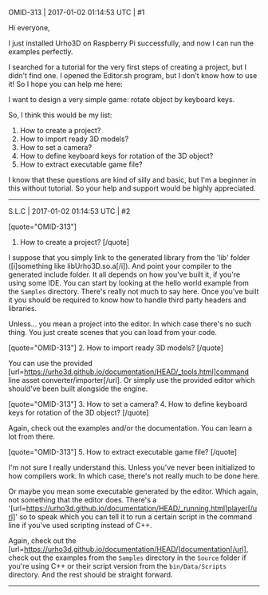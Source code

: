 OMID-313 | 2017-01-02 01:14:53 UTC | #1

Hi everyone,

I just installed Urho3D on Raspberry Pi successfully, and now I can run the examples perfectly.

I searched for a tutorial for the very first steps of creating a project, but I didn't find one.
I opened the Editor.sh program, but I don't know how to use it!
So I hope you can help me here:

I want to design a very simple game: rotate object by keyboard keys.

So, I think this would be my list:

1. How to create a project?
2. How to import ready 3D models?
3. How to set a camera?
4. How to define keyboard keys for rotation of the 3D object?
5. How to extract executable game file?

I know that these questions are kind of silly and basic, but I'm a beginner in this without tutorial.
So your help and support would be highly appreciated.

-------------------------

S.L.C | 2017-01-02 01:14:53 UTC | #2

[quote="OMID-313"]
1. How to create a project?
[/quote]

I suppose that you simply link to the generated library from the 'lib' folder ([i]something like libUrho3D.so.a[/i]). And point your compiler to the generated include folder. It all depends on how you've built it, if you're using some IDE. You can start by looking at the hello world example from the `Samples` directory. There's really not much to say here. Once you've built it you should be required to know how to handle third party headers and libraries.

Unless... you mean a project into the editor. In which case there's no such thing. You just create scenes that you can load from your code.

[quote="OMID-313"]
2. How to import ready 3D models?
[/quote]

You can use the provided [url=https://urho3d.github.io/documentation/HEAD/_tools.html]command line asset converter/importer[/url]. Or simply use the provided editor which should've been built alongside the engine.

[quote="OMID-313"]
3. How to set a camera?
4. How to define keyboard keys for rotation of the 3D object?
[/quote]

Again, check out the examples and/or the documentation. You can learn a lot from there.

[quote="OMID-313"]
5. How to extract executable game file?
[/quote]

I'm not sure I really understand this. Unless you've never been initialized to how compilers work. In which case, there's not really much to be done here.

Or maybe you mean some executable generated by the editor. Which again, not something that the editor does. There's a '[url=https://urho3d.github.io/documentation/HEAD/_running.html]player[/url]' so to speak which you can tell it to run a certain script in the command line if you've used scripting instead of C++.

Again, check out the [url=https://urho3d.github.io/documentation/HEAD/]documentation[/url], check out the examples from the `Samples` directory in the `Source` folder if you're using C++ or their script version from the `bin/Data/Scripts` directory. And the rest should be straight forward.

-------------------------

